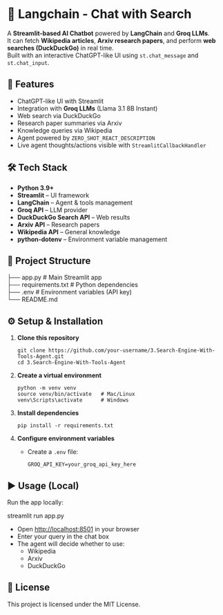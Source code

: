 # 🔎 Langchain - Chat with Search

A **Streamlit-based AI Chatbot** powered by **LangChain** and **Groq LLMs**.  
It can fetch **Wikipedia articles**, **Arxiv research papers**, and perform **web searches (DuckDuckGo)** in real time.  
Built with an interactive ChatGPT-like UI using `st.chat_message` and `st.chat_input`.

## 🚀 Features

- ChatGPT-like UI with Streamlit
- Integration with **Groq LLMs** (Llama 3.1 8B Instant)
- Web search via DuckDuckGo
- Research paper summaries via Arxiv
- Knowledge queries via Wikipedia
- Agent powered by `ZERO_SHOT_REACT_DESCRIPTION`
- Live agent thoughts/actions visible with `StreamlitCallbackHandler`

## 🛠️ Tech Stack

- **Python 3.9+**
- **Streamlit** – UI framework
- **LangChain** – Agent & tools management
- **Groq API** – LLM provider
- **DuckDuckGo Search API** – Web results
- **Arxiv API** – Research papers
- **Wikipedia API** – General knowledge
- **python-dotenv** – Environment variable management

## 📂 Project Structure

├── app.py # Main Streamlit app  
├── requirements.txt # Python dependencies  
├── .env # Environment variables (API key)  
└── README.md  

## ⚙️ Setup & Installation

1. **Clone this repository**
    ```
    git clone https://github.com/your-username/3.Search-Engine-With-Tools-Agent.git
    cd 3.Search-Engine-With-Tools-Agent
    ```

2. **Create a virtual environment**
    ```
    python -m venv venv
    source venv/bin/activate   # Mac/Linux
    venv\Scripts\activate      # Windows
    ```

3. **Install dependencies**
    ```
    pip install -r requirements.txt
    ```

4. **Configure environment variables**

    - Create a `.env` file:
        ```
        GROQ_API_KEY=your_groq_api_key_here
        ```

## ▶️ Usage (Local)

Run the app locally:

streamlit run app.py

- Open [http://localhost:8501](http://localhost:8501) in your browser  
- Enter your query in the chat box  
- The agent will decide whether to use:
  - Wikipedia  
  - Arxiv  
  - DuckDuckGo     

## 📜 License

This project is licensed under the MIT License.